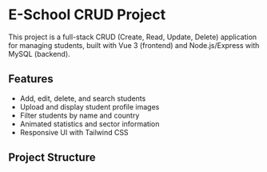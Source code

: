 # E-School CRUD Project

This project is a full-stack CRUD (Create, Read, Update, Delete) application for managing students, built with Vue 3 (frontend) and Node.js/Express with MySQL (backend).

## Features

- Add, edit, delete, and search students
- Upload and display student profile images
- Filter students by name and country
- Animated statistics and sector information
- Responsive UI with Tailwind CSS

## Project Structure
